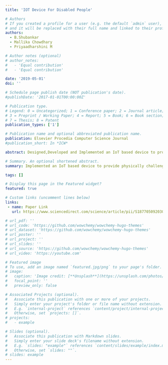 ```yaml
---
title: 'IOT Device For Disabled People'

# Authors
# If you created a profile for a user (e.g. the default `admin` user), write the username (folder name) here
# and it will be replaced with their full name and linked to their profile.
authors:
  - B.Shubankar
  - Mallika Chowdhary 
  - Priyaadharshini M

# Author notes (optional)
# author_notes:
#   - 'Equal contribution'
#   - 'Equal contribution'

date: '2019-05-01'
doi: ''

# Schedule page publish date (NOT publication's date).
#publishDate: '2017-01-01T00:00:00Z'

# Publication type.
# Legend: 0 = Uncategorized; 1 = Conference paper; 2 = Journal article;
# 3 = Preprint / Working Paper; 4 = Report; 5 = Book; 6 = Book section;
# 7 = Thesis; 8 = Patent
publication_types: ['1']

# Publication name and optional abbreviated publication name.
publication: Elsevier Procedia Computer Science Journal
#publication_short: In *ICW*

abstract: Designed,Developed and Implemented an IoT based device to provide the physically challenged assistance in communication with the surrounding by recognizing hand signs/gestures and characters from hoarding boards/sign boards. The device also has an live location tracker which provides the geographical coordinates of the wearer. EAST text detector is implemented to analyze and recognize characters from the captured image of the sign boards.

# Summary. An optional shortened abstract.
summary: Implemented an IoT based device to provide physically challenged people assistance in communication with the surrounding by recognizing hand gestures and characters from hoarding/sign boards. The device also has a live location tracker to provide information about the whereabouts of the person to their caretakers.

tags: []

# Display this page in the Featured widget?
featured: true

# Custom links (uncomment lines below)
links:
 - name: Paper Link
   url: https://www.sciencedirect.com/science/article/pii/S1877050920301009?via%3Dihub

# url_pdf: ''
# url_code: 'https://github.com/wowchemy/wowchemy-hugo-themes'
# url_dataset: 'https://github.com/wowchemy/wowchemy-hugo-themes'
# url_poster: ''
# url_project: ''
# url_slides: ''
# url_source: 'https://github.com/wowchemy/wowchemy-hugo-themes'
# url_video: 'https://youtube.com'

# Featured image
# To use, add an image named `featured.jpg/png` to your page's folder.
# image:
#   caption: 'Image credit: [**Unsplash**](https://unsplash.com/photos/pLCdAaMFLTE)'
#   focal_point: ''
#   preview_only: false

# Associated Projects (optional).
#   Associate this publication with one or more of your projects.
#   Simply enter your project's folder or file name without extension.
#   E.g. `internal-project` references `content/project/internal-project/index.md`.
#   Otherwise, set `projects: []`.
# projects:
#   - example

# Slides (optional).
#   Associate this publication with Markdown slides.
#   Simply enter your slide deck's filename without extension.
#   E.g. `slides: "example"` references `content/slides/example/index.md`.
#   Otherwise, set `slides: ""`.
# slides: example
---
```


<!-- {{% callout note %}}
Click the _Cite_ button above to demo the feature to enable visitors to import publication metadata into their reference management software.
{{% /callout %}}

{{% callout note %}}
Create your slides in Markdown - click the _Slides_ button to check out the example.
{{% /callout %}}

Supplementary notes can be added here, including [code, math, and images](https://wowchemy.com/docs/writing-markdown-latex/). -->
